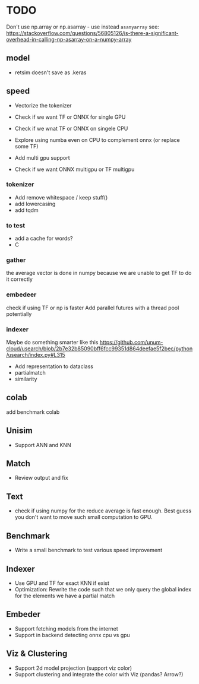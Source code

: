 # TODO



Don't use np.array or np.asarray - use instead `asanyarray`
see: https://stackoverflow.com/questions/56805126/is-there-a-significant-overhead-in-calling-np-asarray-on-a-numpy-array

## model
- retsim doesn't save as .keras

## speed

- Vectorize the tokenizer
- Check if we want TF or ONNX for single GPU
- Check if we wnat TF or ONNX on singele CPU


- Explore using numba even on CPU to complement onnx (or replace some TF)
- Add multi gpu support
- Check if we want ONNX multigpu or TF multigpu



### tokenizer
- Add remove whitespace / keep stuff()
- add lowercasing
- add tqdm
### to test
- add a cache for words?
- C

### gather
the average vector is done in numpy because we are unable to get TF to do it correctly

### embedeer
check if using TF or np is faster
Add parallel futures with a thread pool potentially

### indexer

Maybe do something smarter like this
https://github.com/unum-cloud/usearch/blob/2b7e32b85090bff6fcc99351d864deefae5f2bec/python/usearch/index.py#L315

- Add representation to dataclass
 - partialmatch
 - similarity


## colab

add benchmark colab

## Unisim
- Support ANN and KNN

## Match
- Review output and fix

## Text
- check if using numpy for the reduce average is fast enough. Best guess
you don't want to move such small computation to GPU.

## Benchmark
- Write a small benchmark to test various speed improvement

## Indexer
- Use GPU and TF for exact KNN if exist
- Optimization: Rewrite the code such that we only query the global index
for the elements we have a partial match


## Embeder
- Support fetching models from the internet
- Support in backend detecting onnx cpu vs gpu


## Viz & Clustering
- Support 2d model projection (support viz color)
- Support clustering and integrate the color with Viz (pandas? Arrow?)